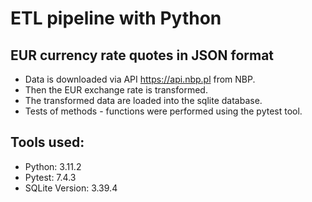 # ETL pipeline with Python
## EUR currency rate quotes in JSON format
+ Data is downloaded via API https://api.nbp.pl from NBP.
+ Then the EUR exchange rate is transformed.
+ The transformed data are loaded into the sqlite database.
+ Tests of  methods - functions were performed using the pytest tool.


## Tools used:
+ Python: 3.11.2
+ Pytest: 7.4.3
+ SQLite Version: 3.39.4

